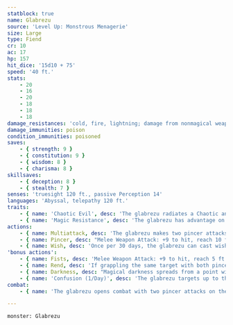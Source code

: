 ```yaml
---
statblock: true
name: Glabrezu
source: 'Level Up: Monstrous Menagerie'
size: Large
type: Fiend
cr: 10
ac: 17
hp: 157
hit_dice: '15d10 + 75'
speed: '40 ft.'
stats:
    - 20
    - 16
    - 20
    - 18
    - 18
    - 18
damage_resistances: 'cold, fire, lightning; damage from nonmagical weapons'
damage_immunities: poison
condition_immunities: poisoned
saves:
    - { strength: 9 }
    - { constitution: 9 }
    - { wisdom: 8 }
    - { charisma: 8 }
skillsaves:
    - { deception: 8 }
    - { stealth: 7 }
senses: 'truesight 120 ft., passive Perception 14'
languages: 'Abyssal, telepathy 120 ft.'
traits:
    - { name: 'Chaotic Evil', desc: 'The glabrezu radiates a Chaotic and Evil aura.' }
    - { name: 'Magic Resistance', desc: 'The glabrezu has advantage on saving throws against spells and magical effects.' }
actions:
    - { name: Multiattack, desc: 'The glabrezu makes two pincer attacks.' }
    - { name: Pincer, desc: "Melee Weapon Attack: +9 to hit, reach 10 ft., one target. Hit: 16 (2d10 + 5) bludgeoning damage. If the target is a Medium or smaller creature, it is grappled (escape DC 17). The glabrezu has two pincers, each of which can grapple one target. While grappling a target, a pincer can't attack a different target. If the same creature is grappled by both of the glabrezu's pincers, it must escape from each of them separately." }
    - { name: Wish, desc: 'Once per 30 days, the glabrezu can cast wish for a mortal, using no material components. Before doing so, it will demand that the mortal commit a terribly evil act or make a painful sacrifice.' }
'bonus actions':
    - { name: Fists, desc: 'Melee Weapon Attack: +9 to hit, reach 5 ft., one target. Hit: 10 (2d4 + 5) bludgeoning damage.' }
    - { name: Rend, desc: 'If grappling the same target with both pincers, the glabrezu rips at the target, ending both grapples and dealing 27 (4d10 + 5) slashing damage. If this damage reduces a creature to 0 hit points, it dies and is torn in half.' }
    - { name: Darkness, desc: "Magical darkness spreads from a point within 30 feet, filling a 15-foot-radius sphere and spreading around corners. It remains for 1 minute, until the glabrezu dismisses it, or until the glabrezu uses this ability again. A creature with darkvision can't see through this darkness, and nonmagical light can't illuminate it." }
    - { name: 'Confusion (1/Day)', desc: 'The glabrezu targets up to three creatures within 90 feet. Each target makes a DC 16 Wisdom saving throw, becoming confused for 1 minute on a failure. A target repeats this saving throw at the end of each of its turns, ending the effect on itself on a success.' }
combat:
    - { name: 'The glabrezu opens combat with two pincer attacks on the same target', desc: 'It uses Rend whenever it can. It uses Confusion to disrupt ranged attackers. When surrounded by melee attackers, it uses Darkness, relying on its truesight to fight at an advantage. The glabrezu fights until it believes it has no chance of victory, and then offers treasure and favors in exchange for a cease fire.' }

---
```

```statblock
monster: Glabrezu
```
